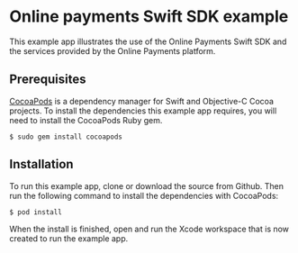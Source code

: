 Online payments Swift SDK example
============================

This example app illustrates the use of the Online Payments Swift SDK and the services provided by the Online Payments platform.


Prerequisites
------------

[CocoaPods](https://cocoapods.org/) is a dependency manager for Swift and Objective-C Cocoa projects.
 To install the dependencies this example app requires, you will need to install the CocoaPods Ruby gem.

```
$ sudo gem install cocoapods
```

Installation
------------

To run this example app, clone or download the source from Github. Then run the following command to install the dependencies with CocoaPods:

```
$ pod install
```

When the install is finished, open and run the Xcode workspace that is now created to run the example app.
